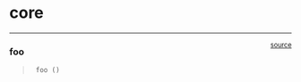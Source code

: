 # core


<!-- WARNING: THIS FILE WAS AUTOGENERATED! DO NOT EDIT! -->

------------------------------------------------------------------------

<a href="https://github.com/pralinor/DS/blob/main/DS/core.py#L9"
target="_blank" style="float:right; font-size:smaller">source</a>

### foo

>      foo ()

